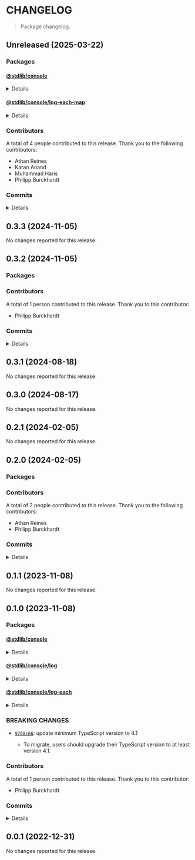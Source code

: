 # CHANGELOG

> Package changelog.

<section class="release" id="unreleased">

## Unreleased (2025-03-22)

<section class="packages">

### Packages

<section class="package" id="console-unreleased">

#### [@stdlib/console](https://github.com/stdlib-js/stdlib/tree/develop/lib/node_modules/%40stdlib/console)

<details>

<section class="features">

##### Features

-   [`109d9bd`](https://github.com/stdlib-js/stdlib/commit/109d9bd9116f45b9224f1ea2de412b325993a410) - update namespace TypeScript declarations [(#6137)](https://github.com/stdlib-js/stdlib/pull/6137)
-   [`66b8906`](https://github.com/stdlib-js/stdlib/commit/66b8906a2fbbc539627f4b5f0dc6f44a578ae18c) - add `logEachMap` to namespace

</section>

<!-- /.features -->

</details>

</section>

<!-- /.package -->

<section class="package" id="console-log-each-map-unreleased">

#### [@stdlib/console/log-each-map](https://github.com/stdlib-js/stdlib/tree/develop/lib/node_modules/%40stdlib/console/log-each-map)

<details>

<section class="features">

##### Features

-   [`6a55c22`](https://github.com/stdlib-js/stdlib/commit/6a55c2206fd69c89ddad9e5c2597209a0f0b9aa4) - add `console/log-each-map` [(#5357)](https://github.com/stdlib-js/stdlib/pull/5357)

</section>

<!-- /.features -->

</details>

</section>

<!-- /.package -->

</section>

<!-- /.packages -->

<section class="contributors">

### Contributors

A total of 4 people contributed to this release. Thank you to the following contributors:

-   Athan Reines
-   Karan Anand
-   Muhammad Haris
-   Philipp Burckhardt

</section>

<!-- /.contributors -->

<section class="commits">

### Commits

<details>

-   [`8f25519`](https://github.com/stdlib-js/stdlib/commit/8f25519f78414d246868c028add1c4a28b41c2fa) - **docs:** add examples for `string` and `float` formatting [(#6277)](https://github.com/stdlib-js/stdlib/pull/6277) _(by Karan Anand, Athan Reines)_
-   [`109d9bd`](https://github.com/stdlib-js/stdlib/commit/109d9bd9116f45b9224f1ea2de412b325993a410) - **feat:** update namespace TypeScript declarations [(#6137)](https://github.com/stdlib-js/stdlib/pull/6137) _(by stdlib-bot)_
-   [`b6ae0c9`](https://github.com/stdlib-js/stdlib/commit/b6ae0c97e3badc205cd9e6a81ff7c9d1838851c5) - **docs:** update namespace table of contents [(#6139)](https://github.com/stdlib-js/stdlib/pull/6139) _(by stdlib-bot)_
-   [`f6cac9e`](https://github.com/stdlib-js/stdlib/commit/f6cac9ebf806ab79e2f3fec2b5825e8c71516fba) - **docs:** update namespace TypeScript declarations [(#6106)](https://github.com/stdlib-js/stdlib/pull/6106) _(by stdlib-bot)_
-   [`66b8906`](https://github.com/stdlib-js/stdlib/commit/66b8906a2fbbc539627f4b5f0dc6f44a578ae18c) - **feat:** add `logEachMap` to namespace _(by Athan Reines)_
-   [`6a55c22`](https://github.com/stdlib-js/stdlib/commit/6a55c2206fd69c89ddad9e5c2597209a0f0b9aa4) - **feat:** add `console/log-each-map` [(#5357)](https://github.com/stdlib-js/stdlib/pull/5357) _(by Muhammad Haris, Athan Reines)_
-   [`6c5c97a`](https://github.com/stdlib-js/stdlib/commit/6c5c97aeeb91faea480f67bb999b4e2c6f705cfa) - **docs:** fix example _(by Athan Reines)_
-   [`459b0f3`](https://github.com/stdlib-js/stdlib/commit/459b0f3d8ba0d486fe172b50a189d6aa0b1ac714) - **test:** add test and document that arguments are optional _(by Athan Reines)_
-   [`b6a2b0b`](https://github.com/stdlib-js/stdlib/commit/b6a2b0b27dc8cc1e9fc02d9679a3ce468cf49b9d) - **docs:** update namespace table of contents [(#3192)](https://github.com/stdlib-js/stdlib/pull/3192) _(by stdlib-bot, Philipp Burckhardt)_

</details>

</section>

<!-- /.commits -->

</section>

<!-- /.release -->

<section class="release" id="v0.3.3">

## 0.3.3 (2024-11-05)

No changes reported for this release.

</section>

<!-- /.release -->

<section class="release" id="v0.3.2">

## 0.3.2 (2024-11-05)

<section class="packages">

### Packages

</section>

<!-- /.packages -->

<section class="contributors">

### Contributors

A total of 1 person contributed to this release. Thank you to this contributor:

-   Philipp Burckhardt

</section>

<!-- /.contributors -->

<section class="commits">

### Commits

<details>

-   [`bea073a`](https://github.com/stdlib-js/stdlib/commit/bea073a08f993743ead6fdc8fc331f39bb942106) - **chore:** fix docs and add keywords _(by Philipp Burckhardt)_

</details>

</section>

<!-- /.commits -->

</section>

<!-- /.release -->

<section class="release" id="v0.3.1">

## 0.3.1 (2024-08-18)

No changes reported for this release.

</section>

<!-- /.release -->

<section class="release" id="v0.3.0">

## 0.3.0 (2024-08-17)

No changes reported for this release.

</section>

<!-- /.release -->

<section class="release" id="v0.2.1">

## 0.2.1 (2024-02-05)

No changes reported for this release.

</section>

<!-- /.release -->

<section class="release" id="v0.2.0">

## 0.2.0 (2024-02-05)

<section class="packages">

### Packages

</section>

<!-- /.packages -->

<section class="contributors">

### Contributors

A total of 2 people contributed to this release. Thank you to the following contributors:

-   Athan Reines
-   Philipp Burckhardt

</section>

<!-- /.contributors -->

<section class="commits">

### Commits

<details>

-   [`0b9ea2a`](https://github.com/stdlib-js/stdlib/commit/0b9ea2a4af4f83f6f589eb795903e9ce09992f48) - **refactor:** update accessor resolution to use dedicated package _(by Athan Reines)_
-   [`dea49e0`](https://github.com/stdlib-js/stdlib/commit/dea49e03ab5571233e3da26835a6a6d3256d5737) - **docs:** use single quotes in require calls instead of backticks _(by Philipp Burckhardt)_
-   [`9502ed2`](https://github.com/stdlib-js/stdlib/commit/9502ed27e2853e312c556a48bdd7775095e66709) - **build:** replace tslint directive with eslint equivalent _(by Philipp Burckhardt)_
-   [`0b5a7c8`](https://github.com/stdlib-js/stdlib/commit/0b5a7c83ba86667045e286107a3b7e7bf6d981e7) - **docs:** update links _(by Athan Reines)_

</details>

</section>

<!-- /.commits -->

</section>

<!-- /.release -->

<section class="release" id="v0.1.1">

## 0.1.1 (2023-11-08)

No changes reported for this release.

</section>

<!-- /.release -->

<section class="release" id="v0.1.0">

## 0.1.0 (2023-11-08)

<section class="packages">

### Packages

<section class="package" id="console-v0.1.0">

#### [@stdlib/console](https://github.com/stdlib-js/stdlib/tree/develop/lib/node_modules/%40stdlib/console)

<details>

<section class="features">

##### Features

-   [`9768c66`](https://github.com/stdlib-js/stdlib/commit/9768c662b6e255b70ba9fb0faa989ea1eea71f66) - update minimum TypeScript version

</section>

<!-- /.features -->

<section class="breaking-changes">

##### BREAKING CHANGES

-   [`9768c66`](https://github.com/stdlib-js/stdlib/commit/9768c662b6e255b70ba9fb0faa989ea1eea71f66): update minimum TypeScript version to 4.1

    -   To migrate, users should upgrade their TypeScript version to at least version 4.1.

</section>

<!-- /.breaking-changes -->

</details>

</section>

<!-- /.package -->

<section class="package" id="console-log-v0.1.0">

#### [@stdlib/console/log](https://github.com/stdlib-js/stdlib/tree/develop/lib/node_modules/%40stdlib/console/log)

<details>

<section class="features">

##### Features

-   [`9768c66`](https://github.com/stdlib-js/stdlib/commit/9768c662b6e255b70ba9fb0faa989ea1eea71f66) - update minimum TypeScript version

</section>

<!-- /.features -->

<section class="breaking-changes">

##### BREAKING CHANGES

-   [`9768c66`](https://github.com/stdlib-js/stdlib/commit/9768c662b6e255b70ba9fb0faa989ea1eea71f66): update minimum TypeScript version to 4.1

    -   To migrate, users should upgrade their TypeScript version to at least version 4.1.

</section>

<!-- /.breaking-changes -->

</details>

</section>

<!-- /.package -->

<section class="package" id="console-log-each-v0.1.0">

#### [@stdlib/console/log-each](https://github.com/stdlib-js/stdlib/tree/develop/lib/node_modules/%40stdlib/console/log-each)

<details>

<section class="features">

##### Features

-   [`9768c66`](https://github.com/stdlib-js/stdlib/commit/9768c662b6e255b70ba9fb0faa989ea1eea71f66) - update minimum TypeScript version

</section>

<!-- /.features -->

<section class="breaking-changes">

##### BREAKING CHANGES

-   [`9768c66`](https://github.com/stdlib-js/stdlib/commit/9768c662b6e255b70ba9fb0faa989ea1eea71f66): update minimum TypeScript version to 4.1

    -   To migrate, users should upgrade their TypeScript version to at least version 4.1.

</section>

<!-- /.breaking-changes -->

</details>

</section>

<!-- /.package -->

</section>

<!-- /.packages -->

<section class="breaking-changes">

### BREAKING CHANGES

-   [`9768c66`](https://github.com/stdlib-js/stdlib/commit/9768c662b6e255b70ba9fb0faa989ea1eea71f66): update minimum TypeScript version to 4.1

    -   To migrate, users should upgrade their TypeScript version to at least version 4.1.

</section>

<!-- /.breaking-changes -->

<section class="contributors">

### Contributors

A total of 1 person contributed to this release. Thank you to this contributor:

-   Philipp Burckhardt

</section>

<!-- /.contributors -->

<section class="commits">

### Commits

<details>

-   [`d73bbf4`](https://github.com/stdlib-js/stdlib/commit/d73bbf43d222f935085f8ecf7526e5f57835f74e) - **build:** replace lint directives _(by Philipp Burckhardt)_
-   [`1b163e9`](https://github.com/stdlib-js/stdlib/commit/1b163e9c6c6d81533a9418206e349df3bfca3858) - **style:** resolve lint errors _(by Philipp Burckhardt)_
-   [`9768c66`](https://github.com/stdlib-js/stdlib/commit/9768c662b6e255b70ba9fb0faa989ea1eea71f66) - **feat:** update minimum TypeScript version _(by Philipp Burckhardt)_
-   [`2e197bc`](https://github.com/stdlib-js/stdlib/commit/2e197bc4bab1c252c283ff512d82610648368598) - **test:** use strictEqual checks _(by Philipp Burckhardt)_

</details>

</section>

<!-- /.commits -->

</section>

<!-- /.release -->

<section class="release" id="v0.0.1">

## 0.0.1 (2022-12-31)

No changes reported for this release.

</section>

<!-- /.release -->


